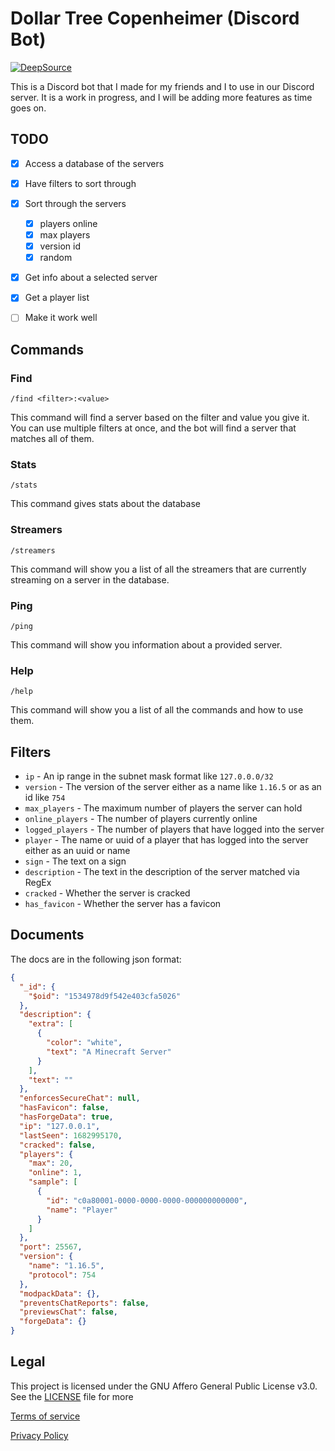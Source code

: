 # Dollar Tree Copenheimer (Discord Bot)

[![DeepSource](https://app.deepsource.com/gh/ServerScout-bust-cosmic-trespass/Discord-Bot.svg/?label=resolved+issues&show_trend=true&token=WBeh3kT2daCAxLlfI8PhPJsD)](https://app.deepsource.com/gh/ServerScout-bust-cosmic-trespass/Discord-Bot/?ref=repository-badge)

This is a Discord bot that I made for my friends and I to use in our Discord server. It is a work in progress, and I
will be adding more features as time goes on.

## TODO

- [X] Access a database of the servers
- [X] Have filters to sort through
- [X] Sort through the servers
  - [X] players online
  - [X] max players
  - [X] version id
  - [X] random
- [X] Get info about a selected server
- [X] Get a player list
- [ ] Make it work well


## Commands

### Find

`/find <filter>:<value>`

This command will find a server based on the filter and value you give it.
You can use multiple filters at once, and the bot will find a server that matches all of them.

### Stats

`/stats`

This command gives stats about the database

### Streamers

`/streamers`

This command will show you a list of all the streamers that are currently streaming on a server in the database.

### Ping

`/ping`

This command will show you information about a provided server.

### Help

`/help`

This command will show you a list of all the commands and how to use them.


## Filters

* `ip` - An ip range in the subnet mask format like `127.0.0.0/32`
* `version` - The version of the server either as a name like `1.16.5` or as an id like `754`
* `max_players` - The maximum number of players the server can hold
* `online_players` - The number of players currently online
* `logged_players` - The number of players that have logged into the server
* `player` - The name or uuid of a player that has logged into the server either as an uuid or name
* `sign` - The text on a sign
* `description` - The text in the description of the server matched via RegEx
* `cracked` - Whether the server is cracked
* `has_favicon` - Whether the server has a favicon


## Documents

The docs are in the following json format:

```json
{
  "_id": {
    "$oid": "1534978d9f542e403cfa5026"
  },
  "description": {
    "extra": [
      {
        "color": "white",
        "text": "A Minecraft Server"
      }
    ],
    "text": ""
  },
  "enforcesSecureChat": null,
  "hasFavicon": false,
  "hasForgeData": true,
  "ip": "127.0.0.1",
  "lastSeen": 1682995170,
  "cracked": false,
  "players": {
    "max": 20,
    "online": 1,
    "sample": [
      {
        "id": "c0a80001-0000-0000-0000-000000000000",
        "name": "Player"
      }
    ]
  },
  "port": 25567,
  "version": {
    "name": "1.16.5",
    "protocol": 754
  },
  "modpackData": {},
  "preventsChatReports": false,
  "previewsChat": false,
  "forgeData": {}
}
```

[//]: # (## Contributors:)

[//]: # ()

[//]: # (![Contributors]&#40;https://contrib.rocks/image?repo=ServerScout-bust-cosmic-trespass/Discord-Bot&#41;)

## Legal

This project is licensed under the GNU Affero General Public License v3.0. See the [LICENSE](LICENSE) file for more

[Terms of service](TOS.md)

[Privacy Policy](PRIVACY.md)
